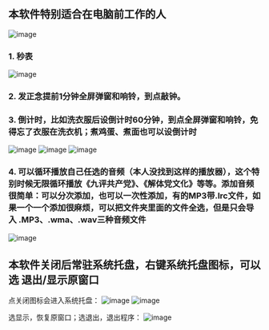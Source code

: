 ## 本软件特别适合在电脑前工作的人

![image](https://github.com/tiger2014/TimerAndAlerm/assets/6703612/7552ef28-a3d8-4d8a-a741-bbb1c53af7b3)

### 1. 秒表
![image](https://github.com/tiger2014/TimerAndAlerm/assets/6703612/d4dec7d9-ec17-4463-b305-87e6cd9e6021)

### 2. 发正念提前1分钟全屏弹窗和响铃，到点敲钟。

### 3. 倒计时，比如洗衣服后设倒计时60分钟，到点全屏弹窗和响铃，免得忘了衣服在洗衣机；煮鸡蛋、煮面也可以设倒计时
![image](https://github.com/tiger2014/TimerAndAlerm/assets/6703612/d67356b6-d76c-4679-9922-6629558aed5d)
![image](https://github.com/tiger2014/TimerAndAlerm/assets/6703612/0fa8fd83-5793-4d56-97c1-6bdc9c8868a1)
![image](https://github.com/tiger2014/TimerAndAlerm/assets/6703612/6466032c-3715-4d59-b3ae-05b2ba61a7d6)


### 4. 可以循环播放自己任选的音频（本人没找到这样的播放器），这个特别时候无限循环播放《九评共产党》、《解体党文化》等等。添加音频很简单：可以分次添加，也可以一次性添加，有的MP3带.lrc文件，如果一个一个添加很麻烦，可以把文件夹里面的文件全选，但是只会导入 .MP3、.wma、.wav三种音频文件
![image](https://github.com/tiger2014/TimerAndAlerm/assets/6703612/d05aeb4c-8075-49d4-bbbc-6feb15bd4d5c)

## 本软件关闭后常驻系统托盘，右键系统托盘图标，可以选 退出/显示原窗口
点关闭图标会进入系统托盘：
![image](https://github.com/tiger2014/TimerAndAlerm/assets/6703612/ff865ea9-a290-4fae-8250-60f90ca8f9f0)
![image](https://github.com/tiger2014/TimerAndAlerm/assets/6703612/df690b2e-eba5-4557-9239-2c680cedca07)

选显示，恢复原窗口；选退出，退出程序：
![image](https://github.com/tiger2014/TimerAndAlerm/assets/6703612/18f57efe-0e0d-4241-9ccf-0bfc45e514da)

